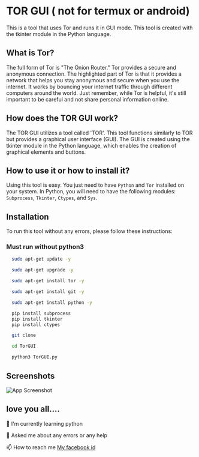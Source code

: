 
# TOR GUI ( not for termux or android)

This is a tool that uses Tor and runs it in GUI mode. This tool is created with the tkinter module in the Python language.

## What is Tor?


The full form of Tor is "The Onion Router." Tor provides a secure and anonymous connection. The highlighted part of Tor is that it provides a network that helps you stay anonymous and secure when you use the internet. It works by bouncing your internet traffic through different computers around the world. Just remember, while Tor is helpful, it's still important to be careful and not share personal information online.
## How does the TOR GUI work?
The TOR GUI utilizes a tool called 'TOR'. This tool functions similarly to TOR but provides a graphical user interface (GUI). The GUI is created using the tkinter module in the Python language, which enables the creation of graphical elements and buttons.
## How to use it or how to install it?
Using this tool is easy. You just need to have `Python` and `Tor` installed on your system. In Python, you will need to have the following modules: `Subprocess`, `Tkinter`, `Ctypes`, and `Sys`.
## Installation

To run this tool without any errors, please follow these instructions:

### Must run without python3

```bash
  sudo apt-get update -y
```

```bash
  sudo apt-get upgrade -y
```

```bash
  sudo apt-get install tor -y
```

```bash
  sudo apt-get install git -y
```

```bash
  sudo apt-get install python -y
```

```bash
  pip install subprocess
  pip install tkinter
  pip install ctypes

```

```bash
  git clone 
```

```bash
  cd TorGUI
```

```bash
  python3 TorGUI.py
```
## Screenshots

![App Screenshot](https://i.postimg.cc/tJH642GC/Screenshot-2023-05-28-204719.png)


## love you all....
🧠 I'm currently learning python

💬 Asked me about any errors or any help

📫 How to reach me [My facebook id](https://www.facebook.com/Md.siFaT.isLaM.love)
